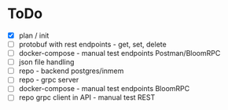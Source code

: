 # ToDo

-[x] plan / init
-[ ] protobuf with rest endpoints - get, set, delete
-[ ] docker-compose - manual test endpoints Postman/BloomRPC
-[ ] json file handling
-[ ] repo - backend postgres/inmem
-[ ] repo - grpc server
-[ ] docker-compose - manual test endpoints BloomRPC
-[ ] repo grpc client in API - manual test REST